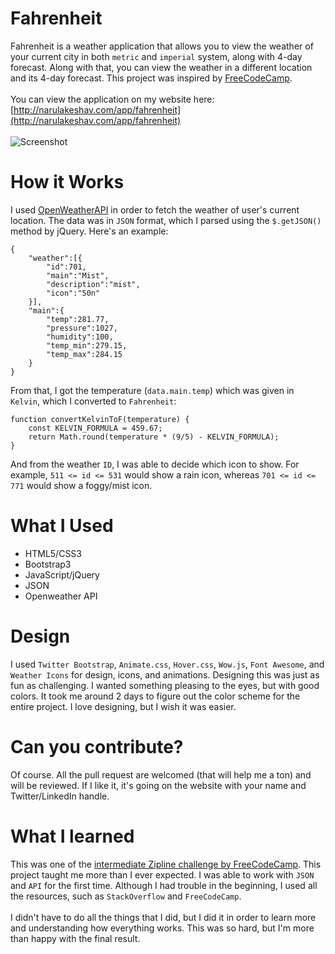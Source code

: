 # Fahrenheit
Fahrenheit is a weather application that allows you to view the weather of your current city in both `metric` and `imperial` system, along with 4-day forecast. Along with that, you can view the weather in a different location and its 4-day forecast. This project was inspired by [FreeCodeCamp](http://freecodecamp.com).
<br><br>
You can view the application on my website here: [http://narulakeshav.com/app/fahrenheit](http://narulakeshav.com/app/fahrenheit)
<br><br>
![Screenshot](http://i.imgur.com/4P6ZZYr.jpg)

# How it Works
I used [OpenWeatherAPI](http://openweathermap.org/api) in order to fetch the weather of user's current location. The data was in `JSON` format, which I parsed using the `$.getJSON()` method by jQuery. Here's an example:
```
{
    "weather":[{
        "id":701,
        "main":"Mist",
        "description":"mist",
        "icon":"50n"
    }],
    "main":{
        "temp":281.77,
        "pressure":1027,
        "humidity":100,
        "temp_min":279.15,
        "temp_max":284.15
    }
}    
```
From that, I got the temperature (`data.main.temp`) which was given in `Kelvin`, which I converted to `Fahrenheit`:
```
function convertKelvinToF(temperature) {
    const KELVIN_FORMULA = 459.67;
    return Math.round(temperature * (9/5) - KELVIN_FORMULA);
}
```
And from the weather `ID`, I was able to decide which icon to show. For example, `511 <= id <= 531` would show a rain icon, whereas `701 <= id <= 771` would show a foggy/mist icon.
# What I Used
* HTML5/CSS3
* Bootstrap3
* JavaScript/jQuery
* JSON 
* Openweather API

# Design
I used `Twitter Bootstrap`, `Animate.css`, `Hover.css`, `Wow.js`, `Font Awesome`, and `Weather Icons` for design, icons, and animations. Designing this was just as fun as challenging. I wanted something pleasing to the eyes, but with good colors. It took me around 2 days to figure out the color scheme for the entire project. I love designing, but I wish it was easier.

# Can you contribute?
Of course. All the pull request are welcomed (that will help me a ton) and will be reviewed. If I like it, it's going on the website with your name and Twitter/LinkedIn handle. 

# What I learned
This was one of the [intermediate Zipline challenge by FreeCodeCamp](http://goo.gl/VcIccD). This project taught me more than I ever expected. I was able to work with `JSON` and `API` for the first time. Although I had trouble in the beginning, I used all the resources, such as `StackOverflow` and `FreeCodeCamp`.
<br><br>
I didn't have to do all the things that I did, but I did it in order to learn more and understanding how everything works. This was so hard, but I'm more than happy with the final result.